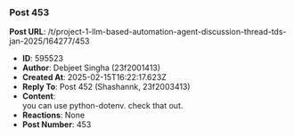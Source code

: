 ### Post 453
**Post URL**: /t/project-1-llm-based-automation-agent-discussion-thread-tds-jan-2025/164277/453
- **ID**: 595523
- **Author**: Debjeet Singha (23f2001413)
- **Created At**: 2025-02-15T16:22:17.623Z
- **Reply To**: Post 452 (Shashannk, 23f2003413)
- **Content**:  
  you can use python-dotenv. check that out.
- **Reactions**: None
- **Post Number**: 453

